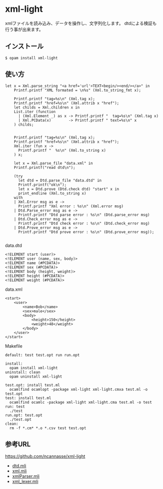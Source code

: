 # xml-light

xmlファイルを読み込み、データを操作し、文字列化します。
dtdによる検証も行う事が出来ます。

## インストール

	$ opam install xml-light

## 使い方

```
let x = Xml.parse_string "<a href='url'>TEXT<begin/><end/></a>" in
    Printf.printf "XML formated = \n%s" (Xml.to_string_fmt x);

    Printf.printf "tag=%s\n" (Xml.tag x);
    Printf.printf "href=%s\n" (Xml.attrib x "href");
    let childs = Xml.children x in
    List.iter (function
      | (Xml.Element _) as x -> Printf.printf "  tag=%s\n" (Xml.tag x)
      | Xml.PCData(x)        -> Printf.printf " text=%s\n" x
    ) childs;


    Printf.printf "tag=%s\n" (Xml.tag x);
    Printf.printf "href=%s\n" (Xml.attrib x "href");
    Xml.iter (fun x ->
      Printf.printf "  %s\n" (Xml.to_string x)
    ) x;

    let x = Xml.parse_file "data.xml" in
    Printf.printf("read dtd\n");

    (try
      let dtd = Dtd.parse_file "data.dtd" in
      Printf.printf("ok\n");
      let x = Dtd.prove (Dtd.check dtd) "start" x in
      print_endline (Xml.to_string x)
    with
    | Xml.Error msg as e ->
      Printf.printf "Xml error : %s\n" (Xml.error msg)
    | Dtd.Parse_error msg as e ->
      Printf.printf "Dtd parse error : %s\n" (Dtd.parse_error msg)
    | Dtd.Check_error msg as e ->
      Printf.printf "Dtd check error : %s\n" (Dtd.check_error msg)
    | Dtd.Prove_error msg as e ->
      Printf.printf "Dtd prove error : %s\n" (Dtd.prove_error msg));
  
```

data.dtd
```
<!ELEMENT start (user)>
<!ELEMENT user (name, sex, body)>
<!ELEMENT name (#PCDATA)>
<!ELEMENT sex (#PCDATA)>
<!ELEMENT body (height, weight)>
<!ELEMENT height (#PCDATA)>
<!ELEMENT weight (#PCDATA)>
```

data.xml
```
<start>
    <user>
        <name>Bob</name>
        <sex>male</sex>
        <body>
            <height>150</height>
            <weight>48</weight>
        </body>
    </user>
</start>
```


Makefile

```
default: test test.opt run run.opt

install:
  opam install xml-light
uninstall: clean
  opam uninstall xml-light

test.opt: install test.ml
  ocamlfind ocamlopt -package xml-light xml-light.cmxa test.ml -o test.opt
test: install test.ml
  ocamlfind ocamlc -package xml-light xml-light.cma test.ml -o test
run: test
  ./test
run.opt: test.opt
  ./test.opt
clean:
  rm -f *.cm* *.o *.csv test test.opt
```

## 参考URL

https://github.com/ncannasse/xml-light

- [dtd.mli](https://github.com/ncannasse/xml-light/blob/master/dtd.mli)
- [xml.mli](https://github.com/ncannasse/xml-light/blob/master/xml.mli)
- [xmlParser.mli](https://github.com/ncannasse/xml-light/blob/master/xmlParser.mli)
- [xml_lexer.mli](https://github.com/ncannasse/xml-light/blob/master/xml_lexer.mli)

